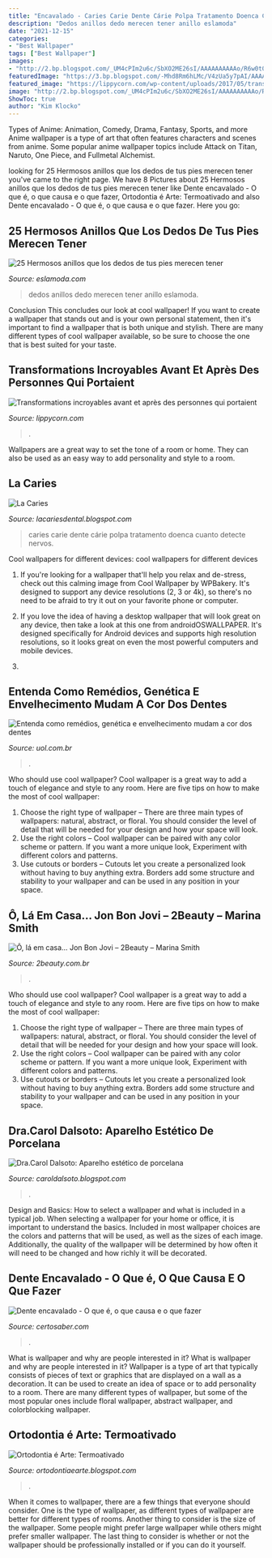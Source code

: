 ```yaml
---
title: "Encavalado - Caries Carie Dente Cárie Polpa Tratamento Doenca Cuanto Detecte Nervos"
description: "Dedos anillos dedo merecen tener anillo eslamoda"
date: "2021-12-15"
categories:
- "Best Wallpaper"
tags: ["Best Wallpaper"]
images:
- "http://2.bp.blogspot.com/_UM4cPIm2u6c/SbXO2ME26sI/AAAAAAAAAAo/R6w0t0dW7hs/s320/niño+caries.jpg"
featuredImage: "https://3.bp.blogspot.com/-Mhd8Rm6hLMc/V4zUa5y7pAI/AAAAAAAABXY/rQVuj6BC9Nk4lxVNED2kwOK7ly2YdIjUACLcB/s1600/apinhamento.jpg"
featured_image: "https://lippycorn.com/wp-content/uploads/2017/05/transformations-incroyables-avant-et-après-des-personnes-qui-portaient-des-appareils-dentaires-34111.jpg"
image: "http://2.bp.blogspot.com/_UM4cPIm2u6c/SbXO2ME26sI/AAAAAAAAAAo/R6w0t0dW7hs/s320/niño+caries.jpg"
ShowToc: true
author: "Kim Klocko"
---
```



Types of Anime: Animation, Comedy, Drama, Fantasy, Sports, and more
Anime wallpaper is a type of art that often features characters and scenes from anime. Some popular anime wallpaper topics include Attack on Titan, Naruto, One Piece, and Fullmetal Alchemist.

	

		
looking for 25 Hermosos anillos que los dedos de tus pies merecen tener you've came to the right page. We have 8 Pictures about 25 Hermosos anillos que los dedos de tus pies merecen tener like Dente encavalado - O que é, o que causa e o que fazer, Ortodontia é Arte: Termoativado and also Dente encavalado - O que é, o que causa e o que fazer. Here you go:
		
    
## 25 Hermosos Anillos Que Los Dedos De Tus Pies Merecen Tener

<img loading=lazy src="http://eslamoda.com/wp-content/uploads/sites/2/2015/09/dedo-pie-anillo.jpg" onerror="this.onerror=null;this.src='https://tse2.mm.bing.net/th?id=OIP.PBirI27C4EoXRnypjMdz9gHaK3&amp;pid=15.1';" alt="25 Hermosos anillos que los dedos de tus pies merecen tener">

_Source: eslamoda.com_

>dedos anillos dedo merecen tener anillo eslamoda. 

	

Conclusion
This concludes our look at cool wallpaper! If you want to create a wallpaper that stands out and is your own personal statement, then it's important to find a wallpaper that is both unique and stylish. There are many different types of cool wallpaper available, so be sure to choose the one that is best suited for your taste.

    
## Transformations Incroyables Avant Et Après Des Personnes Qui Portaient

<img loading=lazy src="https://lippycorn.com/wp-content/uploads/2017/05/transformations-incroyables-avant-et-après-des-personnes-qui-portaient-des-appareils-dentaires-34111.jpg" onerror="this.onerror=null;this.src='https://tse3.mm.bing.net/th?id=OIP.hGhjD88tjK9SLiFwIBGf6QD6D6&amp;pid=15.1';" alt="Transformations incroyables avant et après des personnes qui portaient">

_Source: lippycorn.com_

>. 

	

Wallpapers are a great way to set the tone of a room or home. They can also be used as an easy way to add personality and style to a room.

    
## La Caries

<img loading=lazy src="http://2.bp.blogspot.com/_UM4cPIm2u6c/SbXO2ME26sI/AAAAAAAAAAo/R6w0t0dW7hs/s320/niño+caries.jpg" onerror="this.onerror=null;this.src='https://tse2.mm.bing.net/th?id=OIP.m-Oxj2ngVo3aF1XW1et-eQHaFR&amp;pid=15.1';" alt="La Caries">

_Source: lacariesdental.blogspot.com_

>caries carie dente cárie polpa tratamento doenca cuanto detecte nervos. 

	

Cool wallpapers for different devices:
cool wallpapers for different devices 

1. If you're looking for a wallpaper that'll help you relax and de-stress, check out this calming image from Cool Wallpaper by WPBakery. It's designed to support any device resolutions (2, 3 or 4k), so there's no need to be afraid to try it out on your favorite phone or computer.

2. If you love the idea of having a desktop wallpaper that will look great on any device, then take a look at this one from androidOSWALLPAPER. It's designed specifically for Android devices and supports high resolution resolutions, so it looks great on even the most powerful computers and mobile devices.

3.

    
## Entenda Como Remédios, Genética E Envelhecimento Mudam A Cor Dos Dentes

<img loading=lazy src="https://conteudo.imguol.com.br/c/entretenimento/39/2020/06/04/dentes-boca-clareamento-dental-1591277464969_v2_615x300.jpg" onerror="this.onerror=null;this.src='https://tse3.mm.bing.net/th?id=OIP.Zvb3mEpy6ppZ9EcMFdPI6gHaDn&amp;pid=15.1';" alt="Entenda como remédios, genética e envelhecimento mudam a cor dos dentes">

_Source: uol.com.br_

>. 

	

Who should use cool wallpaper?
Cool wallpaper is a great way to add a touch of elegance and style to any room. Here are five tips on how to make the most of cool wallpaper: 
1) Choose the right type of wallpaper – There are three main types of wallpapers: natural, abstract, or floral. You should consider the level of detail that will be needed for your design and how your space will look. 
2) Use the right colors – Cool wallpaper can be paired with any color scheme or pattern. If you want a more unique look, Experiment with different colors and patterns. 
3) Use cutouts or borders – Cutouts let you create a personalized look without having to buy anything extra. Borders add some structure and stability to your wallpaper and can be used in any position in your space.

    
## Ô, Lá Em Casa… Jon Bon Jovi – 2Beauty – Marina Smith

<img loading=lazy src="https://www.2beauty.com.br/blog/wp-content/uploads/2012/04/dentes41.jpg" onerror="this.onerror=null;this.src='https://tse3.mm.bing.net/th?id=OIP.TL7D7D1Xu1stk6PMcB_UTwAAAA&amp;pid=15.1';" alt="Ô, lá em casa… Jon Bon Jovi – 2Beauty – Marina Smith">

_Source: 2beauty.com.br_

>. 

	

Who should use cool wallpaper?
Cool wallpaper is a great way to add a touch of elegance and style to any room. Here are five tips on how to make the most of cool wallpaper: 
1) Choose the right type of wallpaper – There are three main types of wallpapers: natural, abstract, or floral. You should consider the level of detail that will be needed for your design and how your space will look. 
2) Use the right colors – Cool wallpaper can be paired with any color scheme or pattern. If you want a more unique look, Experiment with different colors and patterns. 
3) Use cutouts or borders – Cutouts let you create a personalized look without having to buy anything extra. Borders add some structure and stability to your wallpaper and can be used in any position in your space.

    
## Dra.Carol Dalsoto: Aparelho Estético De Porcelana

<img loading=lazy src="http://1.bp.blogspot.com/-dUdQl0ImECI/TjBkjUBACQI/AAAAAAAAADM/lN9c-hl29_E/s320/DSC00318.JPG" onerror="this.onerror=null;this.src='https://tse4.mm.bing.net/th?id=OIP.hhdhoTkTtJNrrpbRrda_EQAAAA&amp;pid=15.1';" alt="Dra.Carol Dalsoto: Aparelho estético de porcelana">

_Source: caroldalsoto.blogspot.com_

>. 

	

Design and Basics: How to select a wallpaper and what is included in a typical job.
When selecting a wallpaper for your home or office, it is important to understand the basics. Included in most wallpaper choices are the colors and patterns that will be used, as well as the sizes of each image. Additionally, the quality of the wallpaper will be determined by how often it will need to be changed and how richly it will be decorated.

    
## Dente Encavalado - O Que é, O Que Causa E O Que Fazer

<img loading=lazy src="https://certosaber.com/wp-content/uploads/2020/11/dente-encavalado-1.jpg" onerror="this.onerror=null;this.src='https://tse2.mm.bing.net/th?id=OIP.CD5bkD449-RN2YQtobnBxAHaEx&amp;pid=15.1';" alt="Dente encavalado - O que é, o que causa e o que fazer">

_Source: certosaber.com_

>. 

	

What is wallpaper and why are people interested in it?
What is wallpaper and why are people interested in it?
Wallpaper is a type of art that typically consists of pieces of text or graphics that are displayed on a wall as a decoration. It can be used to create an idea of space or to add personality to a room. There are many different types of wallpaper, but some of the most popular ones include floral wallpaper, abstract wallpaper, and colorblocking wallpaper.

    
## Ortodontia é Arte: Termoativado

<img loading=lazy src="https://3.bp.blogspot.com/-Mhd8Rm6hLMc/V4zUa5y7pAI/AAAAAAAABXY/rQVuj6BC9Nk4lxVNED2kwOK7ly2YdIjUACLcB/s1600/apinhamento.jpg" onerror="this.onerror=null;this.src='https://tse1.mm.bing.net/th?id=OIP.6TN3JhYYio_zP7QvXZZtdAHaFj&amp;pid=15.1';" alt="Ortodontia é Arte: Termoativado">

_Source: ortodontiaearte.blogspot.com_

>. 

	

When it comes to wallpaper, there are a few things that everyone should consider. One is the type of wallpaper, as different types of wallpaper are better for different types of rooms. Another thing to consider is the size of the wallpaper. Some people might prefer large wallpaper while others might prefer smaller wallpaper. The last thing to consider is whether or not the wallpaper should be professionally installed or if you can do it yourself.

